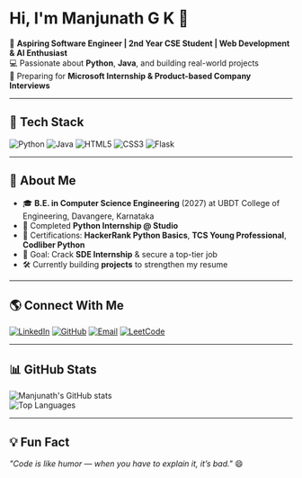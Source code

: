 # Hi, I'm Manjunath G K 👋

🎯 **Aspiring Software Engineer | 2nd Year CSE Student | Web Development & AI Enthusiast**  
💻 Passionate about **Python**, **Java**, and building real-world projects  
🚀 Preparing for **Microsoft Internship & Product-based Company Interviews**  

---

## 🚀 Tech Stack
![Python](https://img.shields.io/badge/Python-3.10+-blue?logo=python)
![Java](https://img.shields.io/badge/Java-Intermediate-red?logo=java)
![HTML5](https://img.shields.io/badge/HTML5-orange?logo=html5)
![CSS3](https://img.shields.io/badge/CSS3-blue?logo=css3)
![Flask](https://img.shields.io/badge/Flask-Framework-lightgrey?logo=flask)

---

## 📌 About Me
- 🎓 **B.E. in Computer Science Engineering** (2027) at UBDT College of Engineering, Davangere, Karnataka  
- 💼 Completed **Python Internship @ Studio**  
- 📜 Certifications: **HackerRank Python Basics**, **TCS Young Professional**, **Codliber Python**  
- 🎯 Goal: Crack **SDE Internship** & secure a top-tier job  
- 🛠 Currently building **projects** to strengthen my resume

---

## 🌎 Connect With Me
[![LinkedIn](https://img.shields.io/badge/LinkedIn-Manjunath%20G%20K-blue?logo=linkedin)](https://www.linkedin.com/in/manjunath-g-k-040813354)
[![GitHub](https://img.shields.io/badge/GitHub-Manjunath--G--K-black?logo=github)](https://github.com/Manjunath-G-K)
[![Email](https://img.shields.io/badge/Email-Click%20to%20Send-red?logo=gmail)](mailto:manjunathgk146@gmail.com)
[![LeetCode](https://img.shields.io/badge/LeetCode-Manjunath-orange?logo=leetcode)](https://leetcode.com/u/manjunathgk024/)


---

## 📊 GitHub Stats
![Manjunath's GitHub stats](https://github-readme-stats.vercel.app/api?username=Manjunath-G-K&show_icons=true&theme=tokyonight)  
![Top Languages](https://github-readme-stats.vercel.app/api/top-langs/?username=Manjunath-G-K&layout=compact&theme=tokyonight)

---



## 💡 Fun Fact
_"Code is like humor — when you have to explain it, it’s bad."_ 😄
